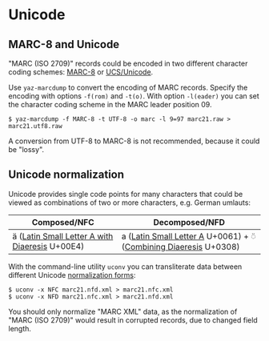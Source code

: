 # Unicode

## MARC-8 and Unicode

"MARC (ISO 2709)" records could be encoded in two different character coding schemes: [MARC-8](https://www.loc.gov/marc/specifications/specchartables.html) or [UCS/Unicode](https://www.iso.org/standard/69119.html).

Use `yaz-marcdump` to convert the encoding of MARC records. Specify the encoding with options `-f(rom)` and `-t(o)`. With option `-l(eader)` you can set the character coding scheme in the MARC leader position 09.

```
$ yaz-marcdump -f MARC-8 -t UTF-8 -o marc -l 9=97 marc21.raw > marc21.utf8.raw
```

A conversion from UTF-8 to MARC-8 is not recommended, because it could be "lossy".

## Unicode normalization

Unicode provides single code points for many characters that could be viewed  as combinations of two or more characters, e.g. German umlauts:

| Composed/NFC | Decomposed/NFD |
|----------|------------|
| ä ([Latin Small Letter A with Diaeresis](https://www.compart.com/en/unicode/U+00E4) U+00E4) | a ([Latin Small Letter A](https://www.compart.com/en/unicode/U+0061) U+0061) + ◌̈ ([Combining Diaeresis](https://www.compart.com/en/unicode/U+0308) U+0308) |

With the command-line utility `uconv` you can transliterate data between different Unicode [normalization forms](https://unicode.org/reports/tr15/#Norm_Forms): 

```
$ uconv -x NFC marc21.nfd.xml > marc21.nfc.xml
$ uconv -x NFD marc21.nfc.xml > marc21.nfd.xml
```

You should only normalize "MARC XML" data, as the normalization of "MARC (ISO 2709)" would result in corrupted records, due to changed field length.  



